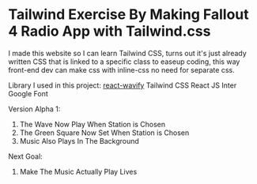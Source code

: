 # Tailwind Exercise By Making Fallout 4 Radio App with Tailwind.css

I made this website so I can learn Tailwind CSS, turns out it's just already written CSS that is linked to a specific class
to easeup coding, this way front-end dev can make css with inline-css no need for separate css.

Library I used in this project: 
<a href="https://www.npmjs.com/package/react-wavify">react-wavify</a>
Tailwind CSS
React JS
Inter Google Font

Version Alpha 1:
1. The Wave Now Play When Station is Chosen
2. The Green Square Now Set When Station is Chosen
3. Music Also Plays In The Background

Next Goal:
1. Make The Music Actually Play Lives
